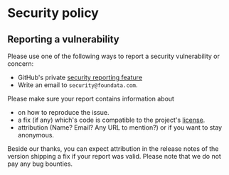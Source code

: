 # Security policy

## Reporting a vulnerability

Please use one of the following ways to report a security vulnerability or concern:

* GitHub's private [security reporting feature](https://github.com/foundata/ansible-skeletons/security/advisories/new)
* Write an email to `security@foundata.com`.

Please make sure your report contains information about

* on how to reproduce the issue.
* a fix (if any) which's code is compatible to the project's [license](./LICENSE).
* attribution (Name? Email? Any URL to mention?) or if you want to stay anonymous.

Beside our thanks, you can expect attribution in the release notes of the version shipping a fix if your report was valid. Please note that we do not pay any bug bounties.
